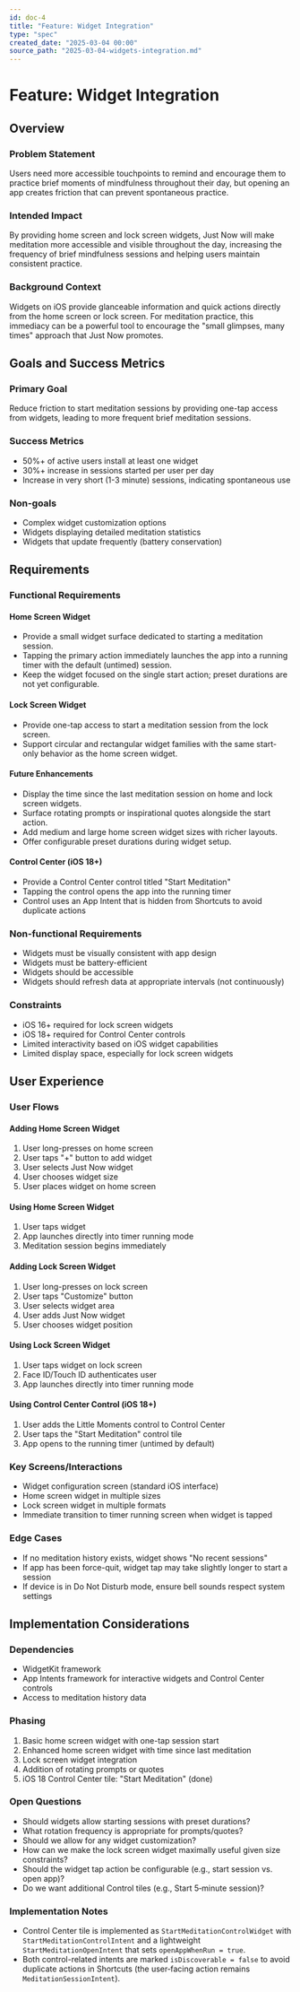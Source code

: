 ```yaml
---
id: doc-4
title: "Feature: Widget Integration"
type: "spec"
created_date: "2025-03-04 00:00"
source_path: "2025-03-04-widgets-integration.md"
---
```

# Feature: Widget Integration

## Overview

### Problem Statement
Users need more accessible touchpoints to remind and encourage them to practice brief moments of mindfulness throughout their day, but opening an app creates friction that can prevent spontaneous practice.

### Intended Impact
By providing home screen and lock screen widgets, Just Now will make meditation more accessible and visible throughout the day, increasing the frequency of brief mindfulness sessions and helping users maintain consistent practice.

### Background Context
Widgets on iOS provide glanceable information and quick actions directly from the home screen or lock screen. For meditation practice, this immediacy can be a powerful tool to encourage the "small glimpses, many times" approach that Just Now promotes.

## Goals and Success Metrics

### Primary Goal
Reduce friction to start meditation sessions by providing one-tap access from widgets, leading to more frequent brief meditation sessions.

### Success Metrics
- 50%+ of active users install at least one widget
- 30%+ increase in sessions started per user per day
- Increase in very short (1-3 minute) sessions, indicating spontaneous use

### Non-goals
- Complex widget customization options
- Widgets displaying detailed meditation statistics
- Widgets that update frequently (battery conservation)

## Requirements

### Functional Requirements

#### Home Screen Widget
- Provide a small widget surface dedicated to starting a meditation session.
- Tapping the primary action immediately launches the app into a running timer with the default (untimed) session.
- Keep the widget focused on the single start action; preset durations are not yet configurable.

#### Lock Screen Widget
- Provide one-tap access to start a meditation session from the lock screen.
- Support circular and rectangular widget families with the same start-only behavior as the home screen widget.

#### Future Enhancements
- Display the time since the last meditation session on home and lock screen widgets.
- Surface rotating prompts or inspirational quotes alongside the start action.
- Add medium and large home screen widget sizes with richer layouts.
- Offer configurable preset durations during widget setup.

#### Control Center (iOS 18+)
- Provide a Control Center control titled "Start Meditation"
- Tapping the control opens the app into the running timer
- Control uses an App Intent that is hidden from Shortcuts to avoid duplicate actions

### Non-functional Requirements
- Widgets must be visually consistent with app design
- Widgets must be battery-efficient
- Widgets should be accessible
- Widgets should refresh data at appropriate intervals (not continuously)

### Constraints
- iOS 16+ required for lock screen widgets
- iOS 18+ required for Control Center controls
- Limited interactivity based on iOS widget capabilities
- Limited display space, especially for lock screen widgets

## User Experience

### User Flows

#### Adding Home Screen Widget
1. User long-presses on home screen
2. User taps "+" button to add widget
3. User selects Just Now widget
4. User chooses widget size
5. User places widget on home screen

#### Using Home Screen Widget
1. User taps widget
2. App launches directly into timer running mode
3. Meditation session begins immediately

#### Adding Lock Screen Widget
1. User long-presses on lock screen
2. User taps "Customize" button
3. User selects widget area
4. User adds Just Now widget
5. User chooses widget position

#### Using Lock Screen Widget
1. User taps widget on lock screen
2. Face ID/Touch ID authenticates user
3. App launches directly into timer running mode

#### Using Control Center Control (iOS 18+)
1. User adds the Little Moments control to Control Center
2. User taps the "Start Meditation" control tile
3. App opens to the running timer (untimed by default)

### Key Screens/Interactions
- Widget configuration screen (standard iOS interface)
- Home screen widget in multiple sizes
- Lock screen widget in multiple formats
- Immediate transition to timer running screen when widget is tapped

### Edge Cases
- If no meditation history exists, widget shows "No recent sessions"
- If app has been force-quit, widget tap may take slightly longer to start a session
- If device is in Do Not Disturb mode, ensure bell sounds respect system settings

## Implementation Considerations

### Dependencies
- WidgetKit framework
- App Intents framework for interactive widgets and Control Center controls
- Access to meditation history data

### Phasing
1. Basic home screen widget with one-tap session start
2. Enhanced home screen widget with time since last meditation
3. Lock screen widget integration
4. Addition of rotating prompts or quotes
5. iOS 18 Control Center tile: "Start Meditation" (done)

### Open Questions
- Should widgets allow starting sessions with preset durations?
- What rotation frequency is appropriate for prompts/quotes?
- Should we allow for any widget customization?
- How can we make the lock screen widget maximally useful given size constraints?
- Should the widget tap action be configurable (e.g., start session vs. open app)?
- Do we want additional Control tiles (e.g., Start 5‑minute session)?

### Implementation Notes
- Control Center tile is implemented as `StartMeditationControlWidget` with `StartMeditationControlIntent` and a lightweight `StartMeditationOpenIntent` that sets `openAppWhenRun = true`.
- Both control-related intents are marked `isDiscoverable = false` to avoid duplicate actions in Shortcuts (the user‑facing action remains `MeditationSessionIntent`).
